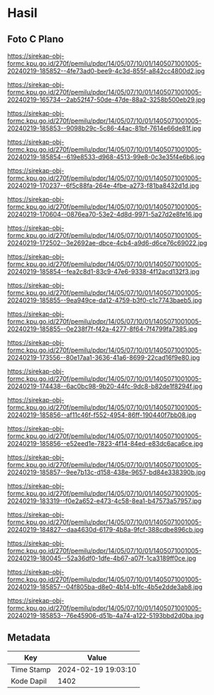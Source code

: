 # Hasil

## Foto C Plano

https://sirekap-obj-formc.kpu.go.id/270f/pemilu/pdpr/14/05/07/10/01/1405071001005-20240219-185852--4fe73ad0-bee9-4c3d-855f-a842cc4800d2.jpg

https://sirekap-obj-formc.kpu.go.id/270f/pemilu/pdpr/14/05/07/10/01/1405071001005-20240219-165734--2ab52f47-50de-47de-88a2-3258b500eb29.jpg

https://sirekap-obj-formc.kpu.go.id/270f/pemilu/pdpr/14/05/07/10/01/1405071001005-20240219-185853--9098b29c-5c86-44ac-81bf-7614e66de81f.jpg

https://sirekap-obj-formc.kpu.go.id/270f/pemilu/pdpr/14/05/07/10/01/1405071001005-20240219-185854--619e8533-d968-4513-99e8-0c3e35f4e6b6.jpg

https://sirekap-obj-formc.kpu.go.id/270f/pemilu/pdpr/14/05/07/10/01/1405071001005-20240219-170237--6f5c88fa-264e-4fbe-a273-f81ba8432d1d.jpg

https://sirekap-obj-formc.kpu.go.id/270f/pemilu/pdpr/14/05/07/10/01/1405071001005-20240219-170604--0876ea70-53e2-4d8d-9971-5a27d2e8fe16.jpg

https://sirekap-obj-formc.kpu.go.id/270f/pemilu/pdpr/14/05/07/10/01/1405071001005-20240219-172502--3e2692ae-dbce-4cb4-a9d6-d6ce76c69022.jpg

https://sirekap-obj-formc.kpu.go.id/270f/pemilu/pdpr/14/05/07/10/01/1405071001005-20240219-185854--fea2c8d1-83c9-47e6-9338-4f12acd132f3.jpg

https://sirekap-obj-formc.kpu.go.id/270f/pemilu/pdpr/14/05/07/10/01/1405071001005-20240219-185855--9ea949ce-da12-4759-b3f0-c1c7743baeb5.jpg

https://sirekap-obj-formc.kpu.go.id/270f/pemilu/pdpr/14/05/07/10/01/1405071001005-20240219-185855--0e238f7f-f42a-4277-8f64-7f4799fa7385.jpg

https://sirekap-obj-formc.kpu.go.id/270f/pemilu/pdpr/14/05/07/10/01/1405071001005-20240219-173556--80e17aa1-3636-41a6-8699-22cad16f9e80.jpg

https://sirekap-obj-formc.kpu.go.id/270f/pemilu/pdpr/14/05/07/10/01/1405071001005-20240219-174438--6ac0bc98-9b20-44fc-9dc8-b82de1f8294f.jpg

https://sirekap-obj-formc.kpu.go.id/270f/pemilu/pdpr/14/05/07/10/01/1405071001005-20240219-185856--af11c46f-f552-4954-86ff-190440f7bb08.jpg

https://sirekap-obj-formc.kpu.go.id/270f/pemilu/pdpr/14/05/07/10/01/1405071001005-20240219-185856--e52eed1e-7823-4f14-84ed-e83dc6aca6ce.jpg

https://sirekap-obj-formc.kpu.go.id/270f/pemilu/pdpr/14/05/07/10/01/1405071001005-20240219-185857--9ee7b13c-d158-438e-9657-bd84e338390b.jpg

https://sirekap-obj-formc.kpu.go.id/270f/pemilu/pdpr/14/05/07/10/01/1405071001005-20240219-183319--f0e2a652-e473-4c58-8ea1-b47573a57957.jpg

https://sirekap-obj-formc.kpu.go.id/270f/pemilu/pdpr/14/05/07/10/01/1405071001005-20240219-184827--daa4630d-6179-4b8a-9fcf-388cdbe896cb.jpg

https://sirekap-obj-formc.kpu.go.id/270f/pemilu/pdpr/14/05/07/10/01/1405071001005-20240219-180045--52a36df0-1dfe-4b67-a07f-1ca3189ff0ce.jpg

https://sirekap-obj-formc.kpu.go.id/270f/pemilu/pdpr/14/05/07/10/01/1405071001005-20240219-185857--04f805ba-d8e0-4b14-b1fc-4b5e2dde3ab8.jpg

https://sirekap-obj-formc.kpu.go.id/270f/pemilu/pdpr/14/05/07/10/01/1405071001005-20240219-185853--76e45906-d51b-4a74-a122-5193bbd2d0ba.jpg


## Metadata

| Key        | Value               |
| ---------- | ------------------- |
| Time Stamp | 2024-02-19 19:03:10 |
| Kode Dapil | 1402                |




